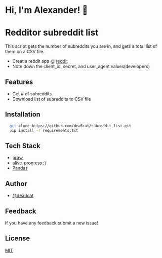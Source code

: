 
# Hi, I'm Alexander! 👋


# Redditor subreddit list 

This script gets the number of subreddits 
you are in, and gets a total list of them 
on a CSV file. 

- Creat a reddit app @ [reddit](https://www.reddit.com/prefs/apps)
- Note down the client_id, secret, and user_agent values(developers)

## Features

- Get # of subreddits
- Download list of subreddits to CSV file


## Installation


```bash
  git clone https://github.com/dea6cat/subreddit_list.git
  pip install -r requirements.txt
```
    
## Tech Stack

- [praw](https://praw.readthedocs.io/en/stable/index.html)
- [alive-progress :)](https://praw.readthedocs.io/en/stable/index.html)
- [Pandas](https://pandas.pydata.org/)

## Author

- [@dea6cat](https://github.com/dea6cat)


## Feedback

If you have any feedback submit a new issue!


## License

[MIT](https://choosealicense.com/licenses/mit/)

